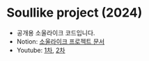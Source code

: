 # Soullike project (2024)
- 공개용 소울라이크 코드입니다.
- Notion: [소울라이크 프로젝트 문서](https://flower-headstand-758.notion.site/f3bc138f721048b7be507aaaa7a22c2b)
- Youtube: [1차](https://youtu.be/4Nc-KGNaJCI), [2차](https://youtu.be/eYPBUyzeixo) 